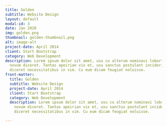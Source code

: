 ```yaml
---
title: Golden
subtitle: Website Design
layout: default
modal-id: 3
date: Jan 2020
img: golden.png
thumbnail: golden-thumbnail.png
alt: image-alt
project-date: April 2014
client: Start Bootstrap
category: Web Development
description: Lorem ipsum dolor sit amet, usu cu alterum nominavi lobortis. At duo
  novum diceret. Tantas apeirian vix et, usu sanctus postulant inciderint ut, populo
  diceret necessitatibus in vim. Cu eum dicam feugiat noluisse.
front-matter:
  title: Golden
  subtitle: Website Design
  project-date: April 2014
  client: Start Bootstrap
  category: Web Development
  description: Lorem ipsum dolor sit amet, usu cu alterum nominavi lobortis. At duo
    novum diceret. Tantas apeirian vix et, usu sanctus postulant inciderint ut, populo
    diceret necessitatibus in vim. Cu eum dicam feugiat noluisse.

---
```

